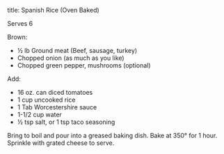 title: Spanish Rice (Oven Baked)

Serves 6

Brown: 

* ½ lb Ground meat (Beef, sausage, turkey)
* Chopped onion (as much as you like)
* Chopped green pepper, mushrooms (optional)

Add:

* 16 oz. can diced tomatoes
* 1 cup uncooked rice
* 1 Tab Worcestershire sauce
* 1-1/2  cup water 
* ½ tsp salt, or 1 tsp taco seasoning

Bring to boil and pour into a greased baking dish.  Bake at 350° for 1 hour.  Sprinkle with grated cheese to serve.
